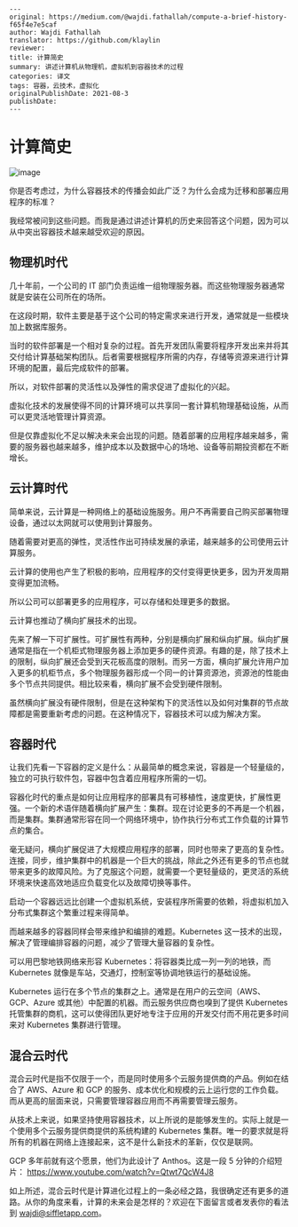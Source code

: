 ```
---
original: https://medium.com/@wajdi.fathallah/compute-a-brief-history-f65f4e7e5caf
author: Wajdi Fathallah
translator: https://github.com/klaylin
reviewer: 
title: 计算简史
summary: 讲述计算机从物理机，虚拟机到容器技术的过程
categories: 译文
tags: 容器，云技术，虚拟化
originalPublishDate: 2021-08-3
publishDate: 
---
```

# 计算简史
![image](https://user-images.githubusercontent.com/42958736/130412859-85bd5700-a5ab-4d1a-a256-953835bc5e56.png)

 你是否考虑过，为什么容器技术的传播会如此广泛？为什么会成为迁移和部署应用程序的标准？
 
 我经常被问到这些问题。而我是通过讲述计算机的历史来回答这个问题，因为可以从中突出容器技术越来越受欢迎的原因。

## 物理机时代
几十年前，一个公司的 IT 部门负责运维一组物理服务器。而这些物理服务器通常就是安装在公司所在的场所。

在这段时期，软件主要是基于这个公司的特定需求来进行开发，通常就是一些模块加上数据库服务。

当时的软件部署是一个相对复杂的过程。首先开发团队需要将程序开发出来并将其交付给计算基础架构团队。后者需要根据程序所需的内存，存储等资源来进行计算环境的配置，最后完成软件的部署。

所以，对软件部署的灵活性以及弹性的需求促进了虚拟化的兴起。

虚拟化技术的发展使得不同的计算环境可以共享同一套计算机物理基础设施，从而可以更灵活地管理计算资源。

但是仅靠虚拟化不足以解决未来会出现的问题。随着部署的应用程序越来越多，需要的服务器也越来越多，维护成本以及数据中心的场地、设备等前期投资都在不断增长。


## 云计算时代
简单来说，云计算是一种网络上的基础设施服务。用户不再需要自己购买部署物理设备，通过以太网就可以使用到计算服务。

随着需要对更高的弹性，灵活性作出可持续发展的承诺，越来越多的公司使用云计算服务。

云计算的使用也产生了积极的影响，应用程序的交付变得更快更多，因为开发周期变得更加流畅。

所以公司可以部署更多的应用程序，可以存储和处理更多的数据。

云计算也推动了横向扩展技术的出现。

先来了解一下可扩展性。可扩展性有两种，分别是横向扩展和纵向扩展。纵向扩展通常是指在一个机柜式物理服务器上添加更多的硬件资源。有趣的是，除了技术上的限制，纵向扩展还会受到天花板高度的限制。而另一方面，横向扩展允许用户加入更多的机柜节点，多个物理服务器形成一个同一的计算资源池，资源池的性能由多个节点共同提供。相比较来看，横向扩展不会受到硬件限制。

虽然横向扩展没有硬件限制，但是在这种架构下的灵活性以及如何对集群的节点故障都是需要重新考虑的问题。在这种情况下，容器技术可以成为解决方案。

## 容器时代
让我们先看一下容器的定义是什么：从最简单的概念来说，容器是一个轻量级的，独立的可执行软件包，容器中包含着应用程序所需的一切。

容器化时代的重点是如何让应用程序的部署具有可移植性，速度更快，扩展性更强。一个新的术语伴随着横向扩展产生：集群。现在讨论更多的不再是一个机器，而是集群。集群通常形容在同一个网络环境中，协作执行分布式工作负载的计算节点的集合。

毫无疑问，横向扩展促进了大规模应用程序的部署，同时也带来了更高的复杂性。连接，同步，维护集群中的机器是一个巨大的挑战，除此之外还有更多的节点也就带来更多的故障风险。为了克服这个问题，就需要一个更轻量级的，更灵活的系统环境来快速高效地适应负载变化以及故障切换等事件。

启动一个容器远远比创建一个虚拟机系统，安装程序所需要的依赖，将虚拟机加入分布式集群这个繁重过程来得简单。

而越来越多的容器同样会带来维护和编排的难题。Kubernetes 这一技术的出现，解决了管理编排容器的问题，减少了管理大量容器的复杂性。

可以用巴黎地铁网络来形容 Kubernetes：将容器类比成一列一列的地铁，而 Kubernetes 就像是车站，交通灯，控制室等协调地铁运行的基础设施。

Kubernetes 运行在多个节点的集群之上。通常是在用户的云空间（AWS、GCP、Azure 或其他）中配置的机器。而云服务供应商也嗅到了提供 Kubernetes 托管集群的商机，这可以使得团队更好地专注于应用的开发交付而不用花更多时间来对 Kubernetes 集群进行管理。

## 混合云时代
混合云时代是指不仅限于一个，而是同时使用多个云服务提供商的产品。例如在结合了 AWS、Azure 和 GCP 的服务、成本优化和规模的云上运行您的工作负载。而从更高的层面来说，只需要管理容器应用而不再需要管理云服务。

从技术上来说，如果坚持使用容器技术，以上所说的是能够发生的。实际上就是一个使用多个云服务提供商提供的系统构建的 Kubernetes 集群。唯一的要求就是将所有的机器在网络上连接起来，这不是什么新技术的革新，仅仅是联网。

GCP 多年前就有这个愿景，他们为此设计了 Anthos。这是一段 5 分钟的介绍短片： https://www.youtube.com/watch?v=Qtwt7QcW4J8

如上所述，混合云时代是计算进化过程上的一条必经之路，我很确定还有更多的道路。从你的角度来看，计算的未来会是怎样的？欢迎在下面留言或者发表你的看法到 wajdi@siffletapp.com。



 
